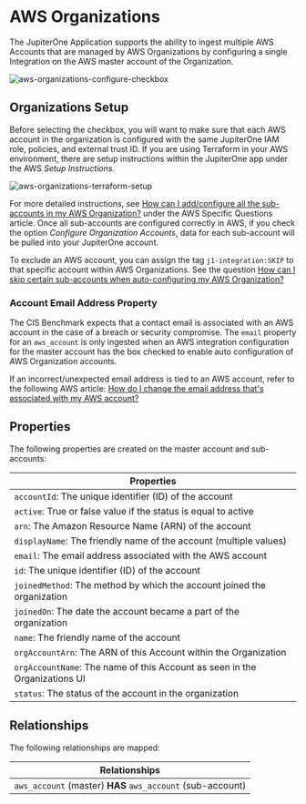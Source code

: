 # AWS Organizations

The JupiterOne Application supports the ability to ingest multiple AWS Accounts
that are managed by AWS Organizations by configuring a single Integration on the
AWS master account of the Organization. 

![aws-organizations-configure-checkbox](../../../assets/aws-organizations-configure-checkbox.png)

## Organizations Setup

Before selecting the checkbox, you will want to make sure that each AWS account
in the organization is configured with the same JupiterOne IAM role, policies,
and external trust ID. If you are using Terraform in your AWS environment, there
are setup instructions within the JupiterOne app under the AWS *Setup
Instructions*. 

![aws-organizations-terraform-setup](../../../assets/aws-organizations-terraform-setup.png)

For more detailed instructions, see 
[How can I add/configure all the sub-accounts in my AWS Organization?](https://support.jupiterone.io/hc/en-us/articles/360026412494-AWS-Specific-Questions#howcaniaddconfigureallthesubaccountsinmyawsorganization)
under the AWS Specific Questions article. Once all sub-accounts are configured 
correctly in AWS, if you check the option *Configure Organization Accounts*, 
data for each sub-account will be pulled into your JupiterOne account.

To exclude an AWS account, you can assign the tag `j1-integration:SKIP` to that 
specific account within AWS Organizations. See the question 
[How can I skip certain sub-accounts when auto-configuring my AWS Organization?](https://support.jupiterone.io/hc/en-us/articles/360026412494-AWS-Specific-Questions#howcaniskipcertainsubaccountswhenautoconfiguringmyawsorganization)

### Account Email Address Property 

The CIS Benchmark expects that a contact email is associated with an AWS account
in the case of a breach or security compromise. The `email` property for an
`aws_account` is only ingested when an AWS integration configuration for the master account has the box checked to enable auto configuration of AWS Organization accounts. 

If an incorrect/unexpected email address is tied to an AWS account, refer to the following AWS article: 
[How do I change the email address that's associated with my AWS account?](https://aws.amazon.com/premiumsupport/knowledge-center/change-email-address/)

## Properties 

The following properties are created on the master account and sub-accounts:

| Properties                                                                |
| ------------------------------------------------------------------------- |
| `accountId`: The unique identifier (ID) of the account                    |
| `active`: True or false value if the status is equal to active            |
| `arn`: The Amazon Resource Name (ARN) of the account                      |
| `displayName`: The friendly name of the account (multiple values)         |
| `email`: The email address associated with the AWS account                |
| `id`: The unique identifier (ID) of the account                           |
| `joinedMethod`: The method by which the account joined the organization   |
| `joinedOn`: The date the account became a part of the organization        |
| `name`: The friendly name of the account                                  |
| `orgAccountArn`: The ARN of this Account within the Organization           |
| `orgAccountName`: The name of this Account as seen in the Organizations UI |
| `status`: The status of the account in the organization                   |

## Relationships 

The following relationships are mapped:

| Relationships                                                             |
| ------------------------------------------------------------------------- |
| `aws_account` (master) **HAS** `aws_account` (sub-account)                |
